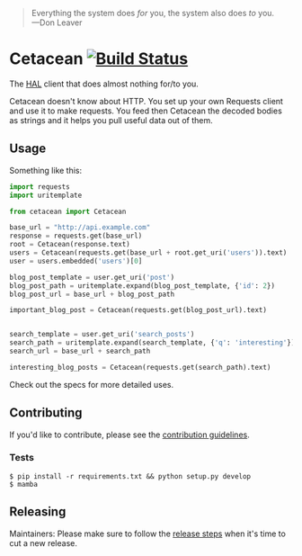 > Everything the system does *for* you, the system also does *to* you.
> <br>—Don Leaver

# Cetacean [![Build Status](https://travis-ci.org/benhamill/cetacean-python.svg?branch=master)](https://travis-ci.org/benhamill/cetacean-python)

The [HAL](http://stateless.co/hal_specification.html) client that does almost
nothing for/to you.

Cetacean doesn't know about HTTP. You set up your own Requests client and use it
to make requests. You feed then Cetacean the decoded bodies as strings and it
helps you pull useful data out of them.

## Usage

Something like this:

```python
import requests
import uritemplate

from cetacean import Cetacean

base_url = "http://api.example.com"
response = requests.get(base_url)
root = Cetacean(response.text)
users = Cetacean(requests.get(base_url + root.get_uri('users')).text)
user = users.embedded('users')[0]

blog_post_template = user.get_uri('post')
blog_post_path = uritemplate.expand(blog_post_template, {'id': 2})
blog_post_url = base_url + blog_post_path

important_blog_post = Cetacean(requests.get(blog_post_url).text)


search_template = user.get_uri('search_posts')
search_path = uritemplate.expand(search_template, {'q': 'interesting'})
search_url = base_url + search_path

interesting_blog_posts = Cetacean(requests.get(search_path).text)
```

Check out the specs for more detailed uses.


## Contributing

If you'd like to contribute, please see the [contribution guidelines](CONTRIBUTING.md).


### Tests

```
$ pip install -r requirements.txt && python setup.py develop
$ mamba
```


## Releasing

Maintainers: Please make sure to follow the [release steps](RELEASING.md) when
it's time to cut a new release.
